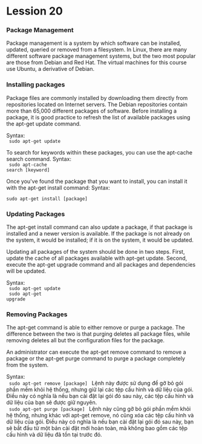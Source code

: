 # Lession 20

<h3> Package Management </h3>

Package management is a system by which software can be installed, updated, queried or removed from a filesystem. In Linux, there are many different software package management systems, but the two most popular are those from Debian and Red Hat. The virtual machines for this course use Ubuntu, a derivative of Debian.

<h3> Installing packages </h3>

Package files are commonly installed by downloading them directly from repositories located on Internet servers. The Debian repositories contain more than 65,000 different packages of software. Before installing a package, it is good practice to refresh the list of available packages using the apt-get update command.

<span> Syntax: <br> <code> sudo apt-get update </code> </span> <br>

To search for keywords within these packages, you can use the apt-cache search command.
<span> Syntax: <br> <code> sudo apt-cache search [keyword] </code> </span> <br>

Once you've found the package that you want to install, you can install it with the apt-get install command:
<span> Syntax: <br> <code> sudo apt-get install [package] </code> </span> <br>

<h3> Updating Packages </h3>

The apt-get install command can also update a package, if that package is installed and a newer version is available. If the package is not already on the system, it would be installed; if it is on the system, it would be updated.

Updating all packages of the system should be done in two steps. First, update the cache of all packages available with apt-get update. Second, execute the apt-get upgrade command and all packages and dependencies will be updated.

<span> Syntax: <br> <code> sudo apt-get update <br> sudo apt-get upgrade </code> </span>

<h3> Removing Packages </h3>

The apt-get command is able to either remove or purge a package. The difference between the two is that purging deletes all package files, while removing deletes all but the configuration files for the package.

An administrator can execute the apt-get remove command to remove a package or the apt-get purge command to purge a package completely from the system.

<span> Syntax: <br> <code> sudo apt-get remove [package] </code> </span>
Lệnh này được sử dụng để gỡ bỏ gói phần mềm khỏi hệ thống, nhưng giữ lại các tệp cấu hình và dữ liệu của gói. Điều này có nghĩa là nếu bạn cài đặt lại gói đó sau này, các tệp cấu hình và dữ liệu của bạn sẽ được giữ nguyên.
<br>
<span> <code> sudo apt-get purge [package] </code> </span> 
Lệnh này cũng gỡ bỏ gói phần mềm khỏi hệ thống, nhưng khác với apt-get remove, nó cũng xóa các tệp cấu hình và dữ liệu của gói. Điều này có nghĩa là nếu bạn cài đặt lại gói đó sau này, bạn sẽ bắt đầu từ một bản cài đặt mới hoàn toàn, mà không bao gồm các tệp cấu hình và dữ liệu đã tồn tại trước đó. 

